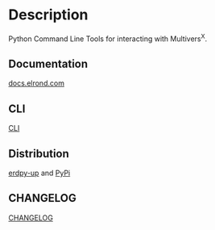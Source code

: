 # Description
Python Command Line Tools for interacting with Multivers<sup>X</sup>.

## Documentation
[docs.elrond.com](https://docs.elrond.com/sdk-and-tools/erdpy/erdpy/)

## CLI
[CLI](erdpy/CLI.md)

## Distribution
[erdpy-up](https://docs.elrond.com/sdk-and-tools/erdpy/installing-erdpy/) and [PyPi](https://pypi.org/project/erdpy/#history)

## CHANGELOG
[CHANGELOG](erdpy/CHANGELOG.md)
